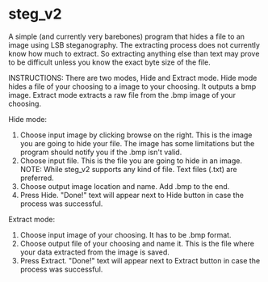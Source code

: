 # steg_v2

A simple (and currently very barebones) program that hides a file to an image using LSB steganography.
The extracting process does not currently know how much to extract. So extracting anything else than text may prove to be difficult unless you know
the exact byte size of the file.

INSTRUCTIONS:
There are two modes, Hide and Extract mode.
Hide mode hides a file of your choosing to a image to your choosing. It outputs a bmp image.
Extract mode extracts a raw file from the .bmp image of your choosing.

Hide mode:
1. Choose input image by clicking browse on the right. This is the image you are going to hide your file.
The image has some limitations but the program should notify you if the .bmp isn't valid.
2. Choose input file. This is the file you are going to hide in an image. NOTE: While steg_v2 supports any kind of file. Text files (.txt) are preferred.
3. Choose output image location and name. Add .bmp to the end.
4. Press Hide. "Done!" text will appear next to Hide button in case the process was successful.

Extract mode:
1. Choose input image of your choosing. It has to be .bmp format.
2. Choose output file of your choosing and name it. This is the file where your data extracted from the image is saved.
3. Press Extract. "Done!" text will appear next to Extract button in case the process was successful.
